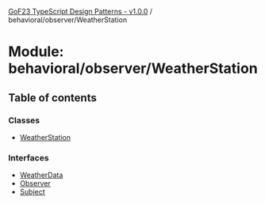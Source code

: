 [GoF23 TypeScript Design Patterns - v1.0.0](../README.md) / behavioral/observer/WeatherStation

# Module: behavioral/observer/WeatherStation

## Table of contents

### Classes

- [WeatherStation](../classes/behavioral_observer_WeatherStation.WeatherStation.md)

### Interfaces

- [WeatherData](../interfaces/behavioral_observer_WeatherStation.WeatherData.md)
- [Observer](../interfaces/behavioral_observer_WeatherStation.Observer.md)
- [Subject](../interfaces/behavioral_observer_WeatherStation.Subject.md)
